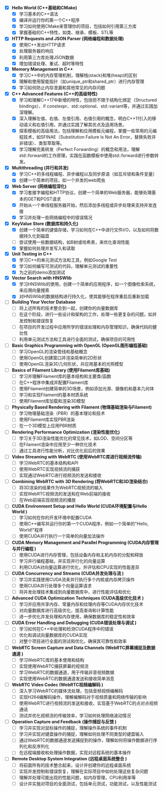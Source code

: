 - [X] **Hello World (C++基础和CMake)**
   - [X] 学习基本的C++语法
   - [X] 编译并运行你的第一个C++程序
   - [X] 学习如何使用CMake来管理你的项目，包括如何引用第三方库
   - [X] 掌握基础的C++特性，如类、继承、模板、STL等

- [X] **HTTP Requests and JSON Parser (网络编程和数据处理)**
   - [X] 使用C++发出HTTP请求
   - [X] 处理服务器的响应
   - [X] 利用第三方库处理JSON数据
   - [X] 增加错误处理、重试、超时等特性

- [X] **Memory Management in C++**
   - [X] 学习C++中的内存管理机制，理解栈(stack)和堆(heap)的区别
   - [X] 理解和使用智能指针（如unique_ptr和shared_ptr）进行内存管理
   - [X] 学习如何防止内存泄漏和其他常见的内存问题

- [X] **C++ Advanced Features (C++的高级特性)**
   - [X] 学习和理解C++17中新增的特性，包括但不限于结构化绑定（Structured bindings）、if constexpr、std::optional、std::variant等，并通过实践加深理解。
   - [X] 深入理解左值、右值、左值引用、右值引用的概念，明白C++11引入的移动语义和右值引用，并通过实践了解其优点及适用场景。
   - [X] 探索模板的高级用法，包括理解和应用模板元编程，掌握一些常用的元编程技术，如SFINAE（Substitution Failure Is Not An Error，替换失败并非错误）、类型萃取等。
   - [X] 学习理解完美转发（Perfect Forwarding）的概念和用法，理解std::forward的工作原理，实践在函数模板中使用std::forward进行参数转发。

- [X] **Multithreading (并行和并发)**
   - [X] 学习C++的多线程编程、异步编程以及同步原语（如互斥锁和条件变量）
   - [X] 创建一个简单的项目，如一个并发的web爬虫

- [X] **Web Server (网络编程深化)**
   - [X] 学习套接字编程和HTTP协议，创建一个简单的Web服务器，能够处理基本的GET和POST请求
   - [X] 开始从一个单线程服务器开始，然后添加多线程或异步处理来支持并发连接
   - [X] 学习并处理一些网络编程中的错误情况

- [X] **KeyValue Store (数据库和持久化)**
   - [X] 创建一个简单的键值存储，学习如何在C++中进行文件I/O，以及如何将数据持久化到磁盘
   - [ ] 尝试使用一些数据结构，如B树或哈希表，来优化查询性能
   - [X] 掌握如何处理并发写入和读取

- [X] **Unit Testing in C++**
   - [X] 学习C++的单元测试方法和工具，例如Google Test
   - [X] 学习如何编写可测试的代码，理解单元测试的重要性
   - [X] 为之前的demo添加测试

- [X] **Vector Search with HNSWlib**
   - [X] 学习HNSWlib的使用，创建一个简单的应用程序，如一个图像检索系统，来应用向量搜索
   - [X] 对HNSWlib的数据结构进行持久化，使其能够在程序重启后重新加载

- [ ] **Building Your Vector Database**
   - [ ] 将上述所有的技术整合到一起，创建你的向量数据库
   - [ ] 在这个阶段，进行一些设计和架构的工作，处理一些更复杂的问题，如并发控制和错误恢复
   - [ ] 在项目的开发过程中应用所学的错误处理和内存管理知识，确保代码的健壮性
   - [ ] 利用单元测试方法和工具进行全面的测试，确保项目的可用性

- [ ] **Basic Graphics Programming with OpenGL (OpenGL图形编程基础)**
   - [ ] 学习OpenGL的渲染管线和基础概念
   - [ ] 使用OpenGL创建窗口并渲染简单的2D形状
   - [ ] 使用OpenGL渲染3D几何形状，并应用基本的光照模型

- [ ] **Basics of Filament Library (使用Filament库基础)**
   - [ ] 学习并理解Filament库的基本结构和主要类/函数
   - [ ] 在C++程序中集成并配置Filament库
   - [ ] 使用Filament创建简单的3D场景，例如添加光源、摄像机和基本几何体
   - [ ] 学习和实现Filament的基本材质系统
   - [ ] 使用Filament库加载和渲染3D模型

- [ ] **Physically Based Rendering with Filament (物理基础渲染与Filament)**
   - [ ] 学习物理基础渲染（PBR）的基本理论和技术
   - [ ] 使用Filament库实现PBR渲染
   - [ ] 在一个3D模型上应用PBR材质

- [ ] **Rendering Performance Optimization (渲染性能优化)**
   - [ ] 学习关于3D渲染性能优化的常见技术，如LOD、空间分区等
   - [ ] 在Filament渲染中应用至少一种优化技术
   - [ ] 通过工具进行性能分析，对比优化前后的效果

- [ ] **Video Streaming with WebRTC (使用WebRTC库进行视频流传输)**
   - [ ] 学习WebRTC的基本结构和API
   - [ ] 使用WebRTC实现视频流的捕获
   - [ ] 实现通过WebRTC进行视频流的发送和接收

- [ ] **Combining WebRTC with 3D Rendering (将WebRTC和3D渲染结合)**
   - [ ] 将3D渲染的结果作为WebRTC视频流的输入
   - [ ] 实现WebRTC视频流的发送和在Web前端的接收
   - [ ] 在Web前端实现视频流的播放

- [ ] **CUDA Environment Setup and Hello World (CUDA环境配置与Hello World )**
   - [ ] 学习如何在你的开发环境中配置CUDA
   - [ ] 使用C++编写并运行你的第一个CUDA程序，例如一个简单的"Hello, World!"程序
   - [ ] 使用CUDA并行执行一个简单的向量加法操作

- [ ] **CUDA Memory Management and Parallel Programming (CUDA内存管理与并行编程 )**
   - [ ] 使用CUDA进行内存管理，包括设备内存和主机内存的分配和释放
   - [ ] 学习并行编程基础，并实现并行化的向量运算
   - [ ] 利用CUDA对向量运算进行优化，并评估和CPU实现的性能差异

- [ ] **CUDA Concurrency and Streams (CUDA并发处理与流 )**
   - [ ] 学习并实践使用CUDA流来并行执行多个内核或内存拷贝操作
   - [ ] 使用CUDA并行处理多个向量运算请求
   - [ ] 将并发处理技术集成到向量数据库中，进行性能评估和优化

- [ ] **Advanced CUDA Optimization Techniques (CUDA高级优化技术 )**
   - [ ] 学习并应用共享内存、常量内存和纹理内存等CUDA内存优化技术
   - [ ] 对向量数据库进行高级优化，提高查询和计算性能
   - [ ] 进一步优化并发处理和内存使用，确保数据库的稳定性和效率

- [ ] **CUDA Error Handling and Debugging (CUDA错误处理与调试 )**
   - [ ] 学习如何在C++中处理和检测CUDA程序中的错误
   - [ ] 优化和调试向量数据库的CUDA实现
   - [ ] 对整个项目进行全面的测试和优化，确保其可靠性和效率

- [ ] **WebRTC Screen Capture and Data Channels (WebRTC屏幕捕捉及数据通道 )**
   - [ ] 学习WebRTC库的基本使用和结构
   - [ ] 实现使用WebRTC捕获屏幕的视频流
   - [ ] 学习WebRTC的数据通道，用于传输非音视频数据
   - [ ] 实现使用WebRTC的数据通道发送和接收简单消息

- [ ] **WebRTC Video Codec (WebRTC视频编解码 )**
   - [ ] 深入学习WebRTC的媒体流处理，包括音频视频编解码
   - [ ] 实现H264编解码操作，理解编解码对于视频质量和网络传输的影响
   - [ ] 使用WebRTC进行视频流的发送和接收，实现基于WebRTC的点对点视频通话
   - [ ] 测试并优化视频流的传输效率，学习如何处理网络波动情况

- [ ] **Operation Capture and Feedback (操作捕捉与反馈 )**
   - [ ] 学习并实现对鼠标操作的捕捉，理解操作系统的事件机制
   - [ ] 学习并实现对键盘操作的捕捉，理解如何处理不同类型的键盘输入
   - [ ] 通过WebRTC的数据通道发送捕捉到的操作，理解如何将操作数据进行序列化和反序列化
   - [ ] 在远程端接收和处理操作数据，实现对远程系统的基本操作

- [ ] **Remote Desktop System Integration (远程桌面系统整合 )**
   - [ ] 将前面所有的技术整合起来，设计并创建你的远程桌面系统
   - [ ] 实现并发控制和错误恢复，理解在实际项目中如何处理这些复杂问题
   - [ ] 理解并处理可能出现的性能问题，如内存管理，CPU利用率等
   - [ ] 设计并实施对项目的全面测试，包括单元测试，功能测试，以及性能测试
